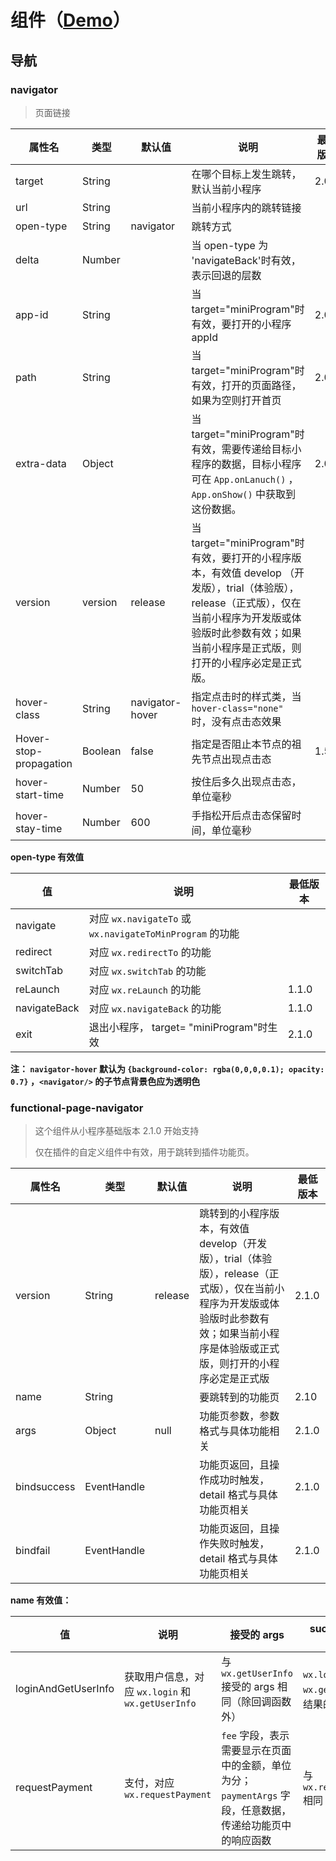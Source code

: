# 组件（[Demo](https://github.com/hewq/wechat-miniprograms/tree/master/html)）

## 导航

### navigator

> 页面链接

| 属性名                 | 类型    | 默认值          | 说明                                                         | 最低版本 |
| ---------------------- | ------- | --------------- | ------------------------------------------------------------ | -------- |
| target                 | String  |                 | 在哪个目标上发生跳转，默认当前小程序                         | 2.0.7    |
| url                    | String  |                 | 当前小程序内的跳转链接                                       |          |
| open-type              | String  | navigator       | 跳转方式                                                     |          |
| delta                  | Number  |                 | 当 open-type 为 'navigateBack'时有效，表示回退的层数         |          |
| app-id                 | String  |                 | 当 target="miniProgram"时有效，要打开的小程序 appId          | 2.0.7    |
| path                   | String  |                 | 当 target="miniProgram"时有效，打开的页面路径，如果为空则打开首页 | 2.0.7    |
| extra-data             | Object  |                 | 当 target="miniProgram"时有效，需要传递给目标小程序的数据，目标小程序可在 `App.onLanuch()` ，`App.onShow()` 中获取到这份数据。 | 2.0.7    |
| version                | version | release         | 当 target="miniProgram"时有效，要打开的小程序版本，有效值 develop （开发版），trial（体验版），release（正式版），仅在当前小程序为开发版或体验版时此参数有效；如果当前小程序是正式版，则打开的小程序必定是正式版。 |          |
| hover-class            | String  | navigator-hover | 指定点击时的样式类，当 `hover-class="none"` 时，没有点击态效果 |          |
| Hover-stop-propagation | Boolean | false           | 指定是否阻止本节点的祖先节点出现点击态                       | 1.5.0    |
| hover-start-time       | Number  | 50              | 按住后多久出现点击态，单位毫秒                               |          |
| hover-stay-time        | Number  | 600             | 手指松开后点击态保留时间，单位毫秒                           |          |

**open-type 有效值**

| 值           | 说明                                                     | 最低版本 |
| ------------ | -------------------------------------------------------- | -------- |
| navigate     | 对应 `wx.navigateTo` 或 `wx.navigateToMinProgram` 的功能 |          |
| redirect     | 对应 `wx.redirectTo` 的功能                              |          |
| switchTab    | 对应 `wx.switchTab` 的功能                               |          |
| reLaunch     | 对应 `wx.reLaunch` 的功能                                | 1.1.0    |
| navigateBack | 对应 `wx.navigateBack` 的功能                            | 1.1.0    |
| exit         | 退出小程序， target= "miniProgram"时生效                 | 2.1.0    |

**注： `navigator-hover` 默认为 `{background-color: rgba(0,0,0,0.1); opacity: 0.7}` ，`<navigator/>` 的子节点背景色应为透明色**

### functional-page-navigator

> 这个组件从小程序基础版本 2.1.0 开始支持
>
> 仅在插件的自定义组件中有效，用于跳转到插件功能页。

| 属性名      | 类型        | 默认值  | 说明                                                         | 最低版本 |
| ----------- | ----------- | ------- | ------------------------------------------------------------ | -------- |
| version     | String      | release | 跳转到的小程序版本，有效值 develop（开发版），trial（体验版），release（正式版），仅在当前小程序为开发版或体验版时此参数有效；如果当前小程序是体验版或正式版，则打开的小程序必定是正式版 | 2.1.0    |
| name        | String      |         | 要跳转到的功能页                                             | 2.10     |
| args        | Object      | null    | 功能页参数，参数格式与具体功能相关                           | 2.1.0    |
| bindsuccess | EventHandle |         | 功能页返回，且操作成功时触发，detail 格式与具体功能页相关    | 2.1.0    |
| bindfail    | EventHandle |         | 功能页返回，且操作失败时触发，detail 格式与具体功能页相关    | 2.1.0    |

**name 有效值：**

| 值                  | 说明                                              | 接受的 args                                                  | success 返回的 detail                       | fail 返回的detail                      | 最低版本 |
| ------------------- | ------------------------------------------------- | ------------------------------------------------------------ | ------------------------------------------- | -------------------------------------- | -------- |
| loginAndGetUserInfo | 获取用户信息，对应 `wx.login` 和 `wx.getUserInfo` | 与 `wx.getUserInfo`接受的 args 相同（除回调函数外）          | `wx.login` 和 `wx.getUserInfo` 的结果的并集 | 与 `wx.login` 或 `wx.getUserInfo` 相同 | 2.1.0    |
| requestPayment      | 支付，对应 `wx.requestPayment`                    | `fee` 字段，表示需要显示在页面中的金额，单位为分；`paymentArgs` 字段，任意数据，传递给功能页中的响应函数 | 与 `wx.requestPayment` 相同                 | 与 `wx.requestPayment` 相同            | 2.1.0    |



